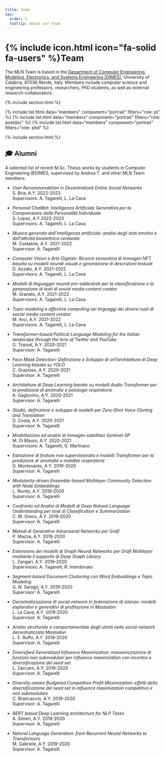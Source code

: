 ```yaml
---
title: Team
nav:
  order: 5
  tooltip: About our team
---
```


# {% include icon.html icon="fa-solid fa-users" %}Team

The MLN Team is based in the [Department of Computer Engineering, Modeling, Electronics, and Systems Engineering (DIMES)](https://dimes.unical.it/), University of Calabria, 87036 Rende, Italy. 
Members include computer science and engineering professors, researchers, PhD students, as well as external research-collaborators. 



{% include section.html %}

{% include list.html data="members" component="portrait" filters="role: pi" %}
{% include list.html data="members" component="portrait" filters="role: postdoc" %}
{% include list.html data="members" component="portrait" filters="role: phd" %}
 


{% include section.html %}
## 🎓 Alumni

A selected list of recent M.Sc. Thesis works by students in Computer Engineering @DIMES, supervised by Andrea T. and other MLN Team members:

- *User Recommendation in Decentralized Online Social Networks* \
  S. Bria, A.Y. 2022-2023 \
  Supervisors: A. Tagarelli, L. La Cava 
    
- *Personal ChatBot: Intelligenza Artificiale Generativa per la Comprensione della Personalità Individuale* \
  S. Lopez, A.Y 2022-2023\
  Supervisors: A. Tagarelli, L. La Cava
    
- *Musica generata dall'intelligenza artificiale: analisi degli stati emotivi e dell'attività bioelettrica cerebrale* \
  M. Costabile, A.Y. 2021-2022\
  Supervisor: A. Tagarelli

- *Computer Vision e Arte Digitale: Ricerca semantica di immagini NFT basata su modelli neurali visuali e generazione di descrizioni testuali* \
  D. Azzato, A.Y. 2021-2022\
  Supervisors: A. Tagarelli, L. La Cava 
        
- *Modelli di linguaggio neurali pre-addestrati per la classificazione e la generazione di testi di social media content creator* \
  M. Granato, A.Y. 2021-2022\
  Supervisors: A. Tagarelli, L. La Cava
    
- *Topic modeling e affective computing nei linguaggi dei diversi ruoli di social media content creator* \
  M. Arci, A.Y. 2021-2022\
  Supervisors: A. Tagarelli, L. La Cava

- *Transformer-based Political Language Modeling for the Italian landscape through the lens of Twitter and YouTube* \
  G. Tripodi, A.Y. 2020-2021\
  Supervisor: A. Tagarelli
    
- *Face Mask Detection: Definizione e Sviluppo di un?architettura di Deep Learning basata su YOLO* \
  C. Grazioso, A.Y. 2020-2021\
  Supervisor: A. Tagarelli 
   
- *Architetture di Deep Learning basate su modelli Audio Transformer per la predizione di anomalie e patologie respiratorie* \
  A. Gagliostro, A.Y. 2020-2021\
  Supervisor: A. Tagarelli 
    
- *Studio, definizione e sviluppo di modelli per Zero-Shot Voice Cloning and Translation* \
  D. Costa, A.Y. 2020-2021\
  Supervisor: A. Tagarelli
    
- *Modellazione ed analisi di immagini satellitari Sentinel-5P* \
  M. Di Mauro, A.Y. 2020-2021\
  Supervisors: A. Tagarelli, G. Martirano

- *Estrazione di feature non supervisionata e modelli Transformer per la predizione di anomalie e malattie respiratorie* \
  D. Montesanto, A.Y. 2019-2020\
  Supervisor: A. Tagarelli
     
- *Modularity-driven Ensemble-based Multilayer Community Detection with Node Embeddings* \
  L. Rovito, A.Y. 2019-2020\
  Supervisor: A. Tagarelli  
    
- *Confronto ed Analisi di Modelli di Deep Natural Language Understanding per task di Classification e Summarization* \
  C. M. Greco, A.Y. 2019-2020\
  Supervisor: A. Tagarelli
    
- *Metodi di Generative Adversarial Networks per Grafi* \
  P. Mazza, A.Y. 2019-2020\
  Supervisor: A. Tagarelli
    
- *Estensione dei modelli di Graph Neural Networks per Grafi Multilayer mediante il supporto di Deep Graph Library* \
  L. Zangari, A.Y. 2019-2020\
  Supervisors: A. Tagarelli, R. Interdonato  
    
- *Segment-based Document Clustering con Word Embeddings e Topic Modeling* \
  G. N. Saragò, A.Y. 2019-2020\
  Supervisor: A. Tagarelli

- *Decentralizzazione di social network in federazione di istanze: modelli esplorativi e generativi di profilazione in Mastodon* \
  L. La Cava, A.Y. 2019-2020\
  Supervisor: A. Tagarelli
 
- *Analisi strutturale e comportamentale degli utenti nella social network decentralizzata Mastodon* \
  L. E. Ruffo, A.Y. 2019-2020\
  Supervisor: A. Tagarelli
 
- *Diversified Generalized Influence Maximization: massimizzazione di funzioni non submodulari per influence maximization con incentivi e diversificazione del seed set* \
  L. Zaccaro, A.Y. 2019-2020\
  Supervisor: A. Tagarelli
     
- *Diversity-aware Budgeted Competitive Profit Maximization: effetti della diversificazione del seed set in influence maximization competitivo e non submodulare* \
  C. Brancaccio, A.Y. 2019-2020\
  Supervisor: A. Tagarelli 

- *BERT based Deep Learning architecture for NLP Tasks* \
  A. Simeri, A.Y. 2019-2020\
  Supervisor: A. Tagarelli

- *Natural Language Generation: from Recurrent Neural Networks to Transformers* \
  M. Gabriele, A.Y. 2019-2020\
  Supervisor: A. Tagarelli
